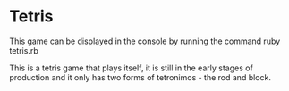 # Tetris

This game can be displayed in the console by running the command ruby tetris.rb

This is a tetris game that plays itself, it is still in the early stages of production and it only has two forms of tetronimos - the rod and block.
